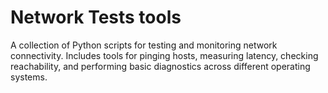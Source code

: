 # Network Tests tools
A collection of Python scripts for testing and monitoring network connectivity. Includes tools for pinging hosts, measuring latency, checking reachability, and performing basic diagnostics across different operating systems.
